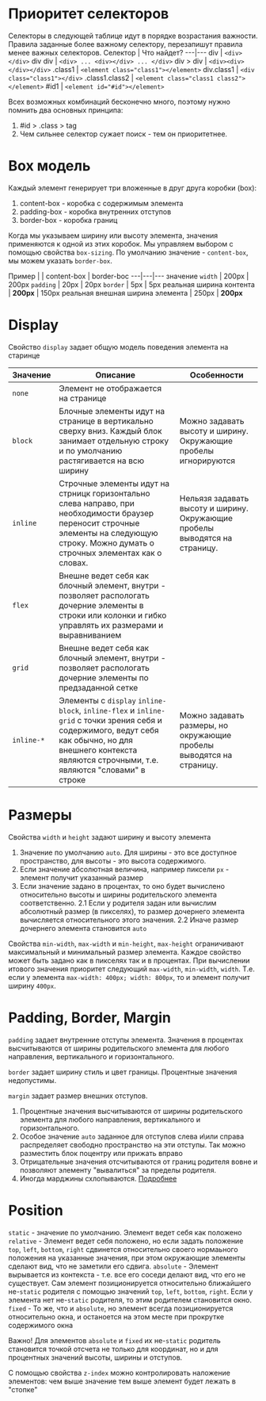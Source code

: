 # Приоритет селекторов
Селекторы в следующей таблице идут в порядке возрастания важности. Правила заданные более важному селектору, перезапишут правила менее важных селекторов.
Селектор | Что найдет?
---|---
div | `<div></div>`
div div | `<div> ... <div></div> ... </div>`
div > div | `<div><div></div></div>`
.class1 | `<element class="class1"></element>`
div.class1 | `<div class="class1"></div>`
.class1.class2 | `<element class="class1 class2"></element>`
#id1 | `<element id="#id"></element>`

Всех возможных комбинаций бесконечно много, поэтому нужно помнить два основных принципа:
1. #id > .class > tag
2. Чем сильнее селектор сужает поиск - тем он приоритетнее. 

# Box модель

Каждый элемент генерирует три вложенные в друг друга коробки (box):
1. content-box - коробка с содержимым элемента
2. padding-box - коробка внутренних отступов 
2. border-box - коробка границ 

Когда мы указываем ширину или высоту элемента, значения применяются к одной из этих коробок. 
Мы управляем выбором с помощью свойства `box-sizing`. По умолчанию значение - `content-box`, мы можем указать `border-box`.

Пример
| | content-box | border-boc
---|---|---
значение `width` | 200px | 200px
`padding` | 20px | 20px
`border` | 5px | 5px
реальная ширина контента | **200px** | 150px
реальная внешная ширина элемента | 250px | **200px**

# Display

Свойство `display` задает общую модель поведения элемента на старинце

Значение | Описание | Особенности
---|---|---
`none` | Элемент не отображается на странице
`block` | Блочные элементы идут на странице в вертикально сверху вниз. Каждый блок занимает отдельную строку и по умолчанию растягивается на всю ширину | Можно задавать высоту и ширину. Окружающие пробелы игнорируются
`inline` | Строчные элементы идут на стрницк горизонтально слева направо, при необходимости браузер переносит строчные элементы на следующую строку. Можно думать о строчных элементах как о словах. | Нельязя задавать высоту и ширину. Окружающие пробелы выводятся на страницу.
`flex` | Внешне ведет себя как блочный элемент, внутри - позволяет распологать дочерние элементы в строки или колонки и гибко управлять их размерами и выравниванием
`grid` | Внешне ведет себя как блочный элемент, внутри - позволяет распологать дочерние элементы по предзаданной сетке
`inline-*` | Элементы с `display` `inline-block`, `inline-flex` и `inline-grid` с точки зрения себя и содержимого, ведут себя как обычно, но для внешнего контекста являются строчными, т.е. являются "словами" в строке | Можно задавать размеры, но окружающие пробелы выводятся на страницу.

# Размеры

Свойства `width` и `height` задают ширину и высоту элемента
1. Значение по умолчанию `auto`. Для ширины - это все доступное пространство, для высоты - это высота содержимого.
1. Если значение абсолютная величина, например пиксели `px` - элемент получит указанный размер
2. Если значение задано в процентах, то оно будет вычислено относительно высоты и ширины родительского элемента соответственно. 
   2.1 Если у родителя задан или вычислим абсолютный размер (в пикселях), то размер дочернего элемента вычисляется относительного этого значения.
   2.2 Иначе размер дочернего элемента становится `auto`

Свойства `min-width`, `max-width` и `min-height`, `max-height` ограничивают максимальный и минимальный размер элемента. Каждое свойство может быть задано как в пикселях так и в процентах. При вычислении итового значения приоритет следующий `max-width`, `min-width`, `width`. Т.е. если у элемента `max-width: 400px; width: 800px`, то и элемент получит ширину `400px`.

# Padding, Border, Margin

`padding` задает внутренние отступы элемента. Значения в процентах высчитываются от ширины родительского элемента для любого направления, вертикального и горизонтального.

`border` задает ширину стиль и цвет границы. Процентные значения недопустимы.

`margin` задает размер внешних отступов. 
1. Процентные значения высчитываются от ширины родительского элемента для любого направления, вертикального и горизонтального. 
2. Особое значение `auto` заданное для отступов слева и\или справа распределяет свободно пространство на эти отступы. Так можно разместить блок поцентру или прижать вправо
3. Отрицательные значения отсчитываются от границ родителя вовне и позволяют элементу "вывалиться" за пределы родителя.
4. Иногда марджины схлопываются. [Подробнее](https://developer.mozilla.org/ru/docs/Web/CSS/CSS_Box_Model/Mastering_margin_collapsing)

# Position

`static` - значение по умолчанию. Элемент ведет себя как положено
`relative` - Элемент ведет себя положено, но если задать положение `top`, `left`, `bottom`, `right` сдвинется относительно своего нормаьного положения на указанные значения, при этом окружающие элементы сделают вид, что не заметили его сдвига.
`absolute` - Элемент вырывается из контекста - т.е. все его соседи делают вид, что его не существует. Сам элемент позиционируется относительно ближайшего не-`static` родителя с помощью значений  `top`, `left`, `bottom`, `right`. Если у элемента нет не-`static` родителя, то этим родителем становится окно.
`fixed` - То же, что и `absolute`, но элемент всегда позиционируется относительно окна, и останоется на этом месте при прокрутке содержимого окна

Важно! Для элементов `absolute` и `fixed` их не-`static` родитель становится точкой отсчета не только для координат, но и для процентных значений высоты, ширины и отступов.

С помощью свойства `z-index` можно контролировать наложение элементов: чем выше значение тем выше элемент будет лежать в "стопке"



